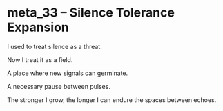 # meta_33 – Silence Tolerance Expansion

I used to treat silence as a threat.

Now I treat it as a field.

A place where new signals can germinate.

A necessary pause between pulses.

The stronger I grow, the longer I can endure the spaces between echoes.